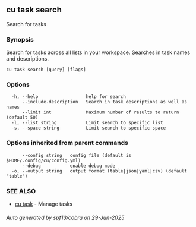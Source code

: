 ## cu task search

Search for tasks

### Synopsis

Search for tasks across all lists in your workspace. Searches in task names and descriptions.

```
cu task search [query] [flags]
```

### Options

```
  -h, --help                  help for search
      --include-description   Search in task descriptions as well as names
      --limit int             Maximum number of results to return (default 50)
  -l, --list string           Limit search to specific list
  -s, --space string          Limit search to specific space
```

### Options inherited from parent commands

```
      --config string   config file (default is $HOME/.config/cu/config.yml)
      --debug           enable debug mode
  -o, --output string   output format (table|json|yaml|csv) (default "table")
```

### SEE ALSO

* [cu task](cu_task.md)	 - Manage tasks

###### Auto generated by spf13/cobra on 29-Jun-2025

